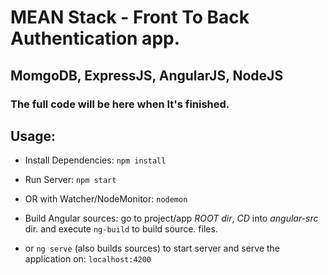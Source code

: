 # **MEAN Stack** - Front To Back Authentication app.

## MomgoDB, ExpressJS, AngularJS, NodeJS

### The full code will be here when It's finished.

## Usage:

- Install Dependencies:
`npm install`

- Run Server:
`npm start`

- OR with Watcher/NodeMonitor:
`nodemon`

- Build Angular sources:
go to project/app *ROOT dir*, *CD* into *angular-src* dir. and execute `ng-build` to build source. files.

- or `ng serve` (also builds sources) to start server and serve the application on: `localhost:4200`
